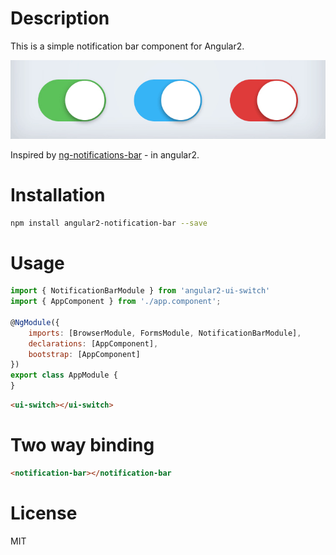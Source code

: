 # Description

This is a simple notification bar component for Angular2.

![alt](logo.png)

Inspired by [ng-notifications-bar](https://github.com/alexbeletsky/ng-notifications-bar) - in angular2.

# Installation

```bash
npm install angular2-notification-bar --save
```

# Usage

```javascript
import { NotificationBarModule } from 'angular2-ui-switch'
import { AppComponent } from './app.component';

@NgModule({
    imports: [BrowserModule, FormsModule, NotificationBarModule],
    declarations: [AppComponent],
    bootstrap: [AppComponent]
})
export class AppModule {
}
```

```html
<ui-switch></ui-switch>
```

# Two way binding

```html
<notification-bar></notification-bar
```

# License
MIT